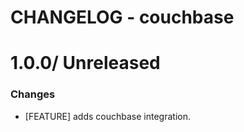 # CHANGELOG - couchbase

1.0.0/ Unreleased
==================

### Changes

* [FEATURE] adds couchbase integration.
